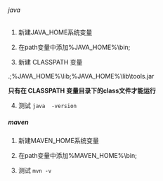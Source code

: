 ###### java

1.  新建JAVA_HOME系统变量

2.  在path变量中添加%JAVA_HOME%\bin;

3.  新建 CLASSPATH 变量

   .;%JAVA_HOME%\lib;%JAVA_HOME%\lib\tools.jar  

   **只有在 CLASSPATH 变量目录下的class文件才能运行**

4. 测试  `java  -version`

##### maven

1. 新建MAVEN_HOME系统变量

2. 在path变量中添加%MAVEN_HOME%\bin;

3. 测试 `mvn -v`
